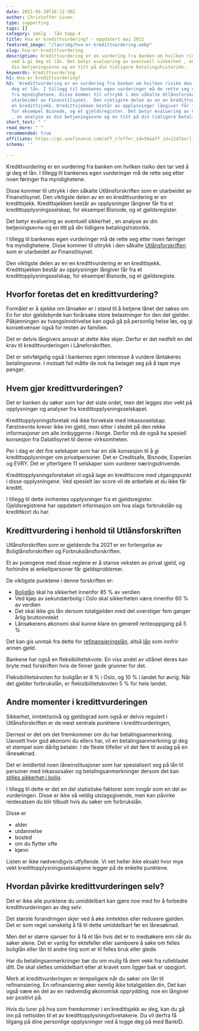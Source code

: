 ```yaml
---
date: 2021-05-30T16:12:30Z
author: Christoffer Liven
type: supporting
tags: []
category: smnlg - lån topp 4
title: Hva er kredittvurdering? - oppdatert mai 2021
featured_image: "/lan/img/hva-er-kredittvurdering.webp"
slug: hva-er-kredittvurdering
description: Kredittvurdering er en vurdering fra banken om hvilken risiko den tar
  ved å gi deg et lån. Det betyr evaluering av eventuell sikkerhet , en analyse av
  din betjeningsevne og en titt på din tidligere betalingshistorikk.
keywords: kredittvurdering
h1: Hva er kredittvurdering?
h2: 'Kredittvurdering er en vurdering fra banken om hvilken risiko den tar ved å gi
  deg et lån. I tillegg til bankenes egen vurderinger må de rette seg etter noen føringer
  fra myndighetene. Disse kommer til uttrykk i den såkalte Utlånsforskriften som er
  utarbeidet av Finanstilsynet.  Den viktigste delen av en en kredittvurdering er
  en kredittsjekk. Kredittsjekken består av opplysninger långiver får fra et kredittopplysningsselskap,
  for eksempel Bisnode, og et gjeldsregister. Det betyr evaluering av eventuell sikkerhet
  , en analyse av din betjeningsevne og en titt på din tidligere betalingshistorikk. '
short_text: " "
read_more: " "
recommended: true
affiliate: https://go.axofinance.com/aff_c?offer_id=56&aff_id=1247&url_id=82&source=A71
schema: ''

---
```

Kredittvurdering er en vurdering fra banken om hvilken risiko den tar ved å gi deg et lån. I tillegg til bankenes egen vurderinger må de rette seg etter noen føringer fra myndighetene. 

Disse kommer til uttrykk i den såkalte Utlånsforskriften som er utarbeidet av Finanstilsynet.  Den viktigste delen av en en kredittvurdering er en kredittsjekk. Kredittsjekken består av opplysninger långiver får fra et kredittopplysningsselskap, for eksempel Bisnode, og et gjeldsregister. 

Det betyr evaluering av eventuell sikkerhet , en analyse av din betjeningsevne og en titt på din tidligere betalingshistorikk.  
  
I tillegg til bankenes egen vurderinger må de rette seg etter noen føringer fra myndighetene. Disse kommer til uttrykk i den såkalte [Utlånsforskriften ](https://www.regjeringen.no/no/tema/okonomi-og-budsjett/finansmarkedene/utlansforskriften/id2791101/)som er utarbeidet av Finanstilsynet.

<quote>Den viktigste delen av en en kredittvurdering er en kredittsjekk. Kredittsjekken består av opplysninger långiver får fra et kredittopplysningsselskap, for eksempel Bisnode, og et gjeldsregiste.</quote>

## Hvorfor foretas det en kredittvurdering?

Formålet er å sjekke om lånsøker er i stand til å betjene lånet det søkes om. En for stor gjeldsbyrde kan forårsake store belastninger for den det gjelder. Påkjenningen av tvangsinndrivelse kan også gå på personlig helse løs, og gi konsekvenser også for resten av familien.

Det er delvis långivers ansvar at dette ikke skjer. Derfor er det nedfelt en del krav til kredittvurderingen i Låneforskriften.

Det er selvfølgelig også i bankenes egen interesse å vurdere låntakeres betalingsevne. I motsatt fall måtte de nok ha belaget seg på å tape mye penger.

## Hvem gjør kredittvurderingen?

Det er banken du søker som har det siste ordet, men det legges stor vekt på opplysninger og analyser fra kredittopplysningsselskapet.

Kredittopplysningsforetak må ikke forveksle med inkassoselskap. Førstnevnte krever ikke inn gjeld, men sitter i stedet på den rekke informasjoner om alle innbyggerne i Norge. Derfor må de også ha spesiell konsesjon fra Datatilsynet til denne virksomheten.

Per i dag er det fire selskaper som har en slik konsesjon til å gi kredittopplysninger om privatpersoner. Det er Creditsafe, Bisnode, Experian og EVRY. Det er ytterligere 11 selskaper som vurderer næringsdrivende.

Kredittopplysningsforetaket vil også lage en kredittscore med utgangspunkt i disse opplysningene. Ved spesielt lav score vil de anbefale at du ikke får kreditt.

I tillegg til dette innhentes opplysninger fra et gjeldsregister. Gjeldsregistrene har oppdatert informasjon om hva slags forbrukslån og kredittkort du har.

## Kredittvurdering i henhold til Utlånsforskriften

Utlånsforskriften som er gjeldende fra 2021 er en forlengelse av Boliglånsforskriften og Forbrukslånsforskriften.

Et av poengene med disse reglene er å stanse veksten av privat gjeld, og forhindre at enkeltpersoner får gjeldsproblemer.

De viktigste punktene i denne forskriften er:

* [Boliglån](https://www.dagbladet.no/boliglan/) skal ha sikkerhet innenfor 85 % av verdien
* Ved kjøp av sekundærbolig i Oslo skal sikkerheten være innenfor 60 % av verdien
* Det skal ikke gis lån dersom totalgjelden med det overstiger fem ganger årlig bruttoinntekt
* Lånsøkerens økonomi skal kunne klare en generell renteoppgang på 5 %

Det kan gis unntak fra dette for [refinansieringslån](https://www.dagbladet.no/refinansiering/), altså [lån](https://www.dagbladet.no/lan/) som innfrir annen gjeld.

Bankene har også en fleksibilitetskvote. En viss andel av utlånet deres kan bryte med forskriften hvis de finner gode grunner for det.

Fleksibilitetskvoten for boliglån er 8 % i Oslo, og 10 % i landet for øvrig. Når det gjelder forbrukslån, er flekisibilitetskovten 5 % for hele landet.

## Andre momenter i kredittvurderingen

Sikkerhet, inntektsnivå og gjeldsgrad som også er delvis regulert i Utlånsforskriften er de mest sentrale punktene i kredittvurderingen,

Dernest er det om det fremkommer om du har betalingsanmerkning. Uansett hvor god økonomi du ellers har, vil en betalingsanmerkning gi deg et stempel som dårlig betaler. I de fleste tilfeller vil det føre til avslag på en lånesøknad.

Det er imidlertid noen låneinstitusjoner som har spesialisert seg på lån til personer med inkassosaker og betalingsanmerkninger dersom det kan [stilles sikkerhet i bolig](https://www.dagbladet.no/lan/lan-med-sikkerhet).

I tillegg til dette er det en del statistiske faktorer som inngår som en del av vurderingen. Disse er ikke så veldig utslagsgivende, men kan påvirke rentesatsen du blir tilbudt hvis du søker om forbrukslån.

Disse er

* alder
* utdannelse
* bosted
* om du flytter ofte
* kjønn

Listen er ikke nødvendigvis utfyllende. Vi vet heller ikke eksakt hvor mye vekt kredittopplysningsselskapene legger på de enkelte punktene.

## Hvordan påvirke kredittvurderingen selv?

Det er ikke alle punktene du umiddelbart kan gjøre noe med for å forbedre kredittvurderingen av deg selv.

Det største forandringen skjer ved å øke inntekten eller redusere gjelden. Det er som regel vanskelig å få til dette umiddelbart før en lånesøknad.

Men det er større sjanser for å få et lån hvis det er to medsøkere enn når du søker alene. Det er vanlig for ektefeller eller samboere å søke om felles boliglån eller lån til andre ting som er til felles bruk eller glede.

Har du betalingsanmerkninger bør du om mulig få dem vekk fra rullebladet ditt. De skal slettes umiddelbart etter at kravet som ligger bak er oppgjort.

Merk at kredittvurderingen er lempeligere når du søker om lån til refinansiering. En refinansiering øker nemlig ikke totalgjelden din, Det kan også være en del av en nødvendig økonomisk opprydding, noe en långiver ser positivt på.

Hvis du lurer på hva som fremkommer i en kredittsjekk av deg, kan du gå inn på nettsiden til et av kredittopplysningsforetakene. Du vil derfra få tilgang på dine personlige opplysninger ved å logge deg på med BankID.